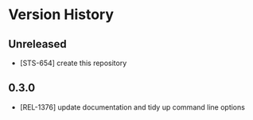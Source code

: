 # Version History

## Unreleased

* [STS-654] create this repository

## 0.3.0

* [REL-1376] update documentation and tidy up command line options

